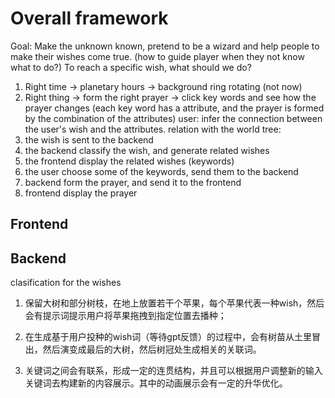 # Overall framework
Goal: Make the unknown known, pretend to be a wizard and help people to make their wishes come true.
(how to guide player when they not know what to do?) 
To reach a specific wish, what should we do? 
1. Right time -> planetary hours -> background ring rotating (not now)
2. Right thing -> form the right prayer -> click key words and see how the prayer changes (each key word has a attribute, and the prayer is formed by the combination of the attributes) user: infer the connection between the user's wish and the attributes. 
relation with the world tree:
2. the wish is sent to the backend
3. the backend classify the wish, and generate related wishes
4. the frontend display the related wishes (keywords)
5. the user choose some of the keywords, send them to the backend
6. backend form the prayer, and send it to the frontend
7. frontend display the prayer

## Frontend

## Backend
clasification for the wishes






1. 保留大树和部分树枝，在地上放置若干个苹果，每个苹果代表一种wish，然后会有提示词提示用户将苹果拖拽到指定位置去播种；

2. 在生成基于用户投种的wish词（等待gpt反馈）的过程中，会有树苗从土里冒出，然后演变成最后的大树，然后树冠处生成相关的关联词。

3. 关键词之间会有联系，形成一定的连贯结构，并且可以根据用户调整新的输入关键词去构建新的内容展示。其中的动画展示会有一定的升华优化。